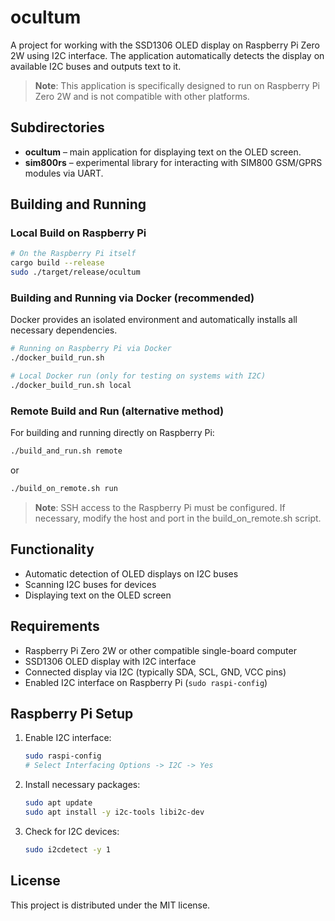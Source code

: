 # ocultum

A project for working with the SSD1306 OLED display on Raspberry Pi Zero 2W using I2C interface. The application automatically detects the display on available I2C buses and outputs text to it.

> **Note**: This application is specifically designed to run on Raspberry Pi Zero 2W and is not compatible with other platforms.

## Subdirectories

- **ocultum** – main application for displaying text on the OLED screen.
- **sim800rs** – experimental library for interacting with SIM800 GSM/GPRS modules via UART.

## Building and Running

### Local Build on Raspberry Pi

```sh
# On the Raspberry Pi itself
cargo build --release
sudo ./target/release/ocultum
```

### Building and Running via Docker (recommended)

Docker provides an isolated environment and automatically installs all necessary dependencies.

```sh
# Running on Raspberry Pi via Docker
./docker_build_run.sh

# Local Docker run (only for testing on systems with I2C)
./docker_build_run.sh local
```

### Remote Build and Run (alternative method)

For building and running directly on Raspberry Pi:

```sh
./build_and_run.sh remote
```

or

```sh
./build_on_remote.sh run
```

> **Note**: SSH access to the Raspberry Pi must be configured. If necessary, modify the host and port in the build_on_remote.sh script.

## Functionality

- Automatic detection of OLED displays on I2C buses
- Scanning I2C buses for devices
- Displaying text on the OLED screen

## Requirements

- Raspberry Pi Zero 2W or other compatible single-board computer
- SSD1306 OLED display with I2C interface
- Connected display via I2C (typically SDA, SCL, GND, VCC pins)
- Enabled I2C interface on Raspberry Pi (`sudo raspi-config`)

## Raspberry Pi Setup

1. Enable I2C interface:
   ```sh
   sudo raspi-config
   # Select Interfacing Options -> I2C -> Yes
   ```

2. Install necessary packages:
   ```sh
   sudo apt update
   sudo apt install -y i2c-tools libi2c-dev
   ```

3. Check for I2C devices:
   ```sh
   sudo i2cdetect -y 1
   ```

## License

This project is distributed under the MIT license.
